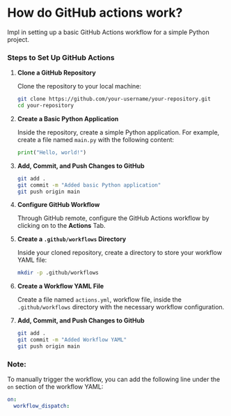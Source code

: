 # How do GitHub actions work?

Impl in setting up a basic GitHub Actions workflow for a simple Python project.

### Steps to Set Up GitHub Actions

1. **Clone a GitHub Repository**

    Clone the repository to your local machine:

    ```sh
    git clone https://github.com/your-username/your-repository.git
    cd your-repository
    ```

2. **Create a Basic Python Application**

    Inside the repository, create a simple Python application. For example, create a file named `main.py` with the following content:

    ```python
    print("Hello, world!")
    ```

3. **Add, Commit, and Push Changes to GitHub**

    ```sh
    git add .
    git commit -m "Added basic Python application"
    git push origin main
    ```

4. **Configure GitHub Workflow**

    Through GitHub remote, configure the GitHub Actions workflow by clicking on to the **Actions** Tab.

5. **Create a `.github/workflows` Directory**

    Inside your cloned repository, create a directory to store your workflow YAML file:

    ```sh
    mkdir -p .github/workflows
    ```

6. **Create a Workflow YAML File**

    Create a file named `actions.yml`, workflow file, inside the `.github/workflows` directory with the necessary workflow configuration.

3. **Add, Commit, and Push Changes to GitHub**

    ```sh
    git add .
    git commit -m "Added Workflow YAML"
    git push origin main
    ```

### Note:

To manually trigger the workflow, you can add the following line under the `on` section of the workflow YAML:

```yaml
on:
  workflow_dispatch:
```

